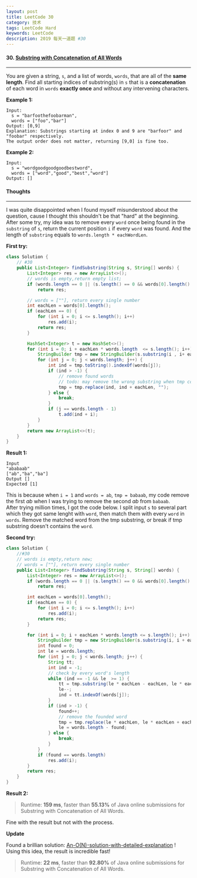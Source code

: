 ```yaml
---
layout: post
title: LeetCode 30
category: 技术
tags: LeetCode Hard
keywords: LeetCode
description: 2019 每天一道题 #30
---
```


#### 30. [Substring with Concatenation of All Words](https://leetcode.com/problems/substring-with-concatenation-of-all-words/)
---
You are given a string, `s`, and a list of words, `words`, that are all of the **same length**. Find all starting indices of substring(s) in `s` that is a **concatenation** of each word in `words` **exactly once** and without any intervening characters.

**Example 1:**
```
Input:
  s = "barfoothefoobarman",
  words = ["foo","bar"]
Output: [0,9]
Explanation: Substrings starting at index 0 and 9 are "barfoor" and "foobar" respectively.
The output order does not matter, returning [9,0] is fine too.
```
**Example 2:**
```
Input:
  s = "wordgoodgoodgoodbestword",
  words = ["word","good","best","word"]
Output: []
```
#### Thoughts
---
I was quite disappointed when I found myself misunderstood about the question, cause I thought this shouldn't be that "hard" at the beginning. After some try, my idea was to remove every `word` once being found in the `substring` of `s`, return the current position `i` if every `word` was found. And the length of `substring` equals to `words.length * eachWordLen`.

**First try:**
```Java
class Solution {
    // #30
    public List<Integer> findSubstring(String s, String[] words) {
        List<Integer> res = new ArrayList<>();
        // words is empty,return empty list;
        if (words.length == 0 || (s.length() == 0 && words[0].length() > 0))
            return res;

        // words = [""], return every single number
        int eachLen = words[0].length();
        if (eachLen == 0) {
            for (int i = 0; i <= s.length(); i++)
                res.add(i);
            return res;
        }

        HashSet<Integer> t = new HashSet<>();
        for (int i = 0; i + eachLen * words.length  <= s.length(); i++) {
            StringBuilder tmp = new StringBuilder(s.substring(i , i+ eachLen * words.length));
            for (int j = 0; j < words.length; j++) {
                int ind = tmp.toString().indexOf(words[j]);
                if (ind > -1) {
                    // remove found words
                    // todo: may remove the wrong substring when tmp contains words more than once !
                    tmp = tmp.replace(ind, ind + eachLen, "");
                } else {
                    break;
                }
                if (j == words.length - 1)
                    t.add(ind + i);
            }
        }
        return new ArrayList<>(t);
    }
}
```

**Result 1:**
```
Input
"ababaab"
["ab","ba","ba"]
Output []
Expected [1]
```
This is because when `i = 1` and `words = ab`, `tmp = babaab`, my code remove the first *ab* when I was trying to remove the second *ab* from `babaab`.  
After trying million times, I got the code below. I split input `s` to several part which they got same lenght with `word`, then match them with every `word` in `words`. Remove the matched word from the tmp substring, or break if tmp substring doesn't contains the `word`.

**Second try:**
```Java
class Solution {
    //#30
    // words is empty,return new;
    // words = [""], return every single number
    public List<Integer> findSubstring(String s, String[] words) {
        List<Integer> res = new ArrayList<>();
        if (words.length == 0 || (s.length() == 0 && words[0].length() > 0))
            return res;

        int eachLen = words[0].length();
        if (eachLen == 0) {
            for (int i = 0; i <= s.length(); i++)
                res.add(i);
            return res;
        }

        for (int i = 0; i + eachLen * words.length <= s.length(); i++) {
            StringBuilder tmp = new StringBuilder(s.substring(i, i + eachLen * words.length));
            int found = 0;
            int le = words.length;
            for (int j = 0; j < words.length; j++) {
                String tt;
                int ind = -1;
                // check by every word's length
                while (ind == -1 && le  >= 1) {
                    tt = tmp.substring(le * eachLen - eachLen, le * eachLen);
                    le--;
                    ind = tt.indexOf(words[j]);
                }
                if (ind > -1) {
                    found++;
                    // remove the founded word
                    tmp = tmp.replace(le * eachLen, le * eachLen + eachLen, "");
                    le = words.length - found;
                } else {
                    break;
                }
            }
            if (found == words.length)
                res.add(i);
        }
        return res;
    }
}
```
**Result 2:**
> Runtime: **159 ms**, faster than **55.13%** of Java online submissions for Substring with Concatenation of All Words.

Fine with the result but not with the process.

**Update**

Found a brillian solution: [An-O(N)-solution-with-detailed-explanation](https://leetcode.com/problems/substring-with-concatenation-of-all-words/discuss/13656/) ! Using this idea, the result is incredible fast!
> Runtime: **22 ms**, faster than **92.80%** of Java online submissions for Substring with Concatenation of All Words.
